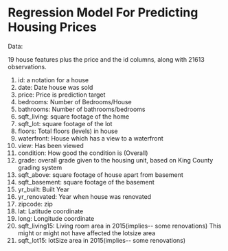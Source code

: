 # Regression Model For Predicting Housing Prices

Data:

19 house features plus the price and the id columns, along with 21613 observations.

1. id: a notation for a house
2. date: Date house was sold
3. price: Price is prediction target
4. bedrooms: Number of Bedrooms/House
5. bathrooms: Number of bathrooms/bedrooms
6. sqft_living: square footage of the home
7. sqft_lot: square footage of the lot
8. floors: Total floors (levels) in house
9. waterfront: House which has a view to a waterfront
10. view: Has been viewed
11. condition: How good the condition is (Overall)
12. grade: overall grade given to the housing unit, based on King County grading system
13. sqft_above: square footage of house apart from basement
14. sqft_basement: square footage of the basement
15. yr_built: Built Year
16. yr_renovated: Year when house was renovated
17. zipcode: zip
18. lat: Latitude coordinate
19. long: Longitude coordinate
20. sqft_living15: Living room area in 2015(implies-- some renovations) This might or might not have affected the lotsize area
21. sqft_lot15: lotSize area in 2015(implies-- some renovations)
